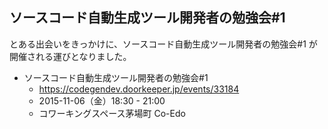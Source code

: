 ## ソースコード自動生成ツール開発者の勉強会#1

とある出会いをきっかけに、ソースコード自動生成ツール開発者の勉強会#1 が開催される運びとなりました。

* ソースコード自動生成ツール開発者の勉強会#1
  * https://codegendev.doorkeeper.jp/events/33184
  * 2015-11-06（金）18:30 - 21:00 
  * コワーキングスペース茅場町 Co-Edo



